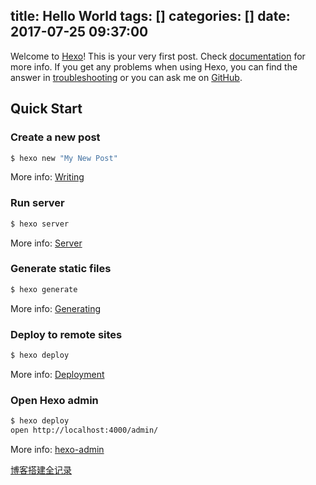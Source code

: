 title: Hello World
tags: []
categories: []
date: 2017-07-25 09:37:00
---
Welcome to [Hexo](https://hexo.io/)! This is your very first post. Check [documentation](https://hexo.io/docs/) for more info. If you get any problems when using Hexo, you can find the answer in [troubleshooting](https://hexo.io/docs/troubleshooting.html) or you can ask me on [GitHub](https://github.com/hexojs/hexo/issues).
<!-- more -->
## Quick Start

### Create a new post

``` bash
$ hexo new "My New Post"
```

More info: [Writing](https://hexo.io/docs/writing.html)

### Run server

``` bash
$ hexo server
```

More info: [Server](https://hexo.io/docs/server.html)

### Generate static files

``` bash
$ hexo generate
```

More info: [Generating](https://hexo.io/docs/generating.html)

### Deploy to remote sites

``` bash
$ hexo deploy
```

More info: [Deployment](https://hexo.io/docs/deployment.html)

### Open Hexo admin

``` bash
$ hexo deploy
open http://localhost:4000/admin/
```

More info: [hexo-admin](https://github.com/jaredly/hexo-admin)

[博客搭建全记录](
http://barrysite.me/2017/05/07/Github%E5%8D%9A%E5%AE%A2%E6%90%AD%E5%BB%BA/)